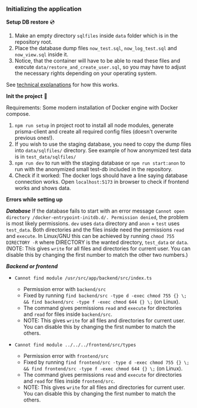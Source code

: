 ### Initializing the application

**Setup DB restore** :cd:

1. Make an empty directory `sqlfiles` inside `data` folder which is in the repository root. 
2. Place the database dump files `now_test.sql`, `now_log_test.sql` and `now_view.sql` inside it.
3. Notice, that the container will have to be able to read these files and execute `data/restore_and_create_user.sql`, so you may have to adjust the necessary rights depending on your operating system.

See [technical explanations](./guides/technical_explanations.md) for how this works.

**Init the project** :rocket:

Requirements: Some modern installation of Docker engine with Docker compose.

1. `npm run setup` in project root to install all node modules, generate prisma-client and create all required config files (doesn't overwrite previous ones!).
2. If you wish to use the staging database, you need to copy the dump files into `data/sqlfiles/` directory. See example of how anonymized test data is in `test_data/sqlfiles/`
3. `npm run dev` to run with the staging database or `npm run start:anon` to run with the anonymized small test-db included in the repository.
4. Check if it worked: The docker logs should have a line saying database connection works. Open `localhost:5173` in browser to check if frontend works and shows data.

**Errors while setting up**

***Database***
If the database fails to start with an error message `Cannot open directory /docker-entrypoint-initdb.d/. Permission denied`, the problem is most likely permissions. `dev` uses `data` directory and `anon` + `test` uses `test_data`.
Both directories and the files inside need the permissions `read` and `execute`. In Linux/GNU this can be achieved by running `chmod 755 DIRECTORY -R` where DIRECTORY is the wanted directory, `test_data` or `data`.
(NOTE: This gives `write` for all files and directories for current user. You can disable this by changing the first number to match the other two numbers.)

***Backend or frontend***
* `Cannot find module /usr/src/app/backend/src/index.ts`
    - Permission error with `backend/src`
    - Fixed by running `find backend/src -type d -exec chmod 755 {} \; && find backend/src -type f -exec chmod 644 {} \;` (on Linux).
    - The command gives permissions `read` and `execute` for directories and `read` for files inside `backend/src`.
    - NOTE: This gives `write` for all files and directories for current user. You can disable this by changing the first number to match the others.

* `Cannot find module ../../../frontend/src/types`
    - Permission error with `frontend/src`
    - Fixed by running `find frontend/src -type d -exec chmod 755 {} \; && find frontend/src -type f -exec chmod 644 {} \;` (on Linux).
    - The command gives permissions `read` and `execute` for directories and `read` for files inside `frontend/src`.
    - NOTE: This gives `write` for all files and directories for current user. You can disable this by changing the first number to match the others.
